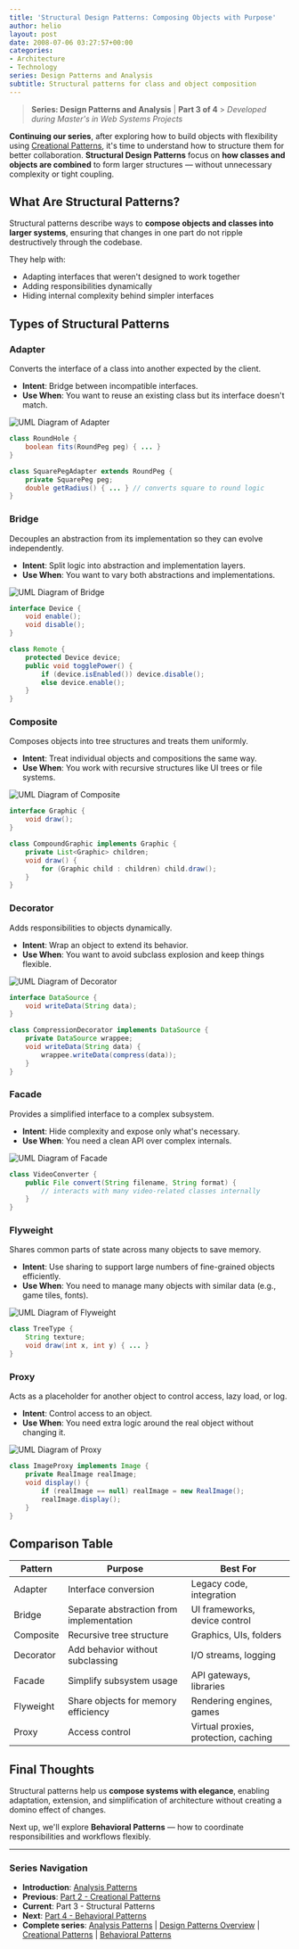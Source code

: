 ```yaml
---
title: 'Structural Design Patterns: Composing Objects with Purpose'
author: helio
layout: post
date: 2008-07-06 03:27:57+00:00
categories:
- Architecture
- Technology
series: Design Patterns and Analysis
subtitle: Structural patterns for class and object composition
---
```


> **Series: Design Patterns and Analysis** | **Part 3 of 4** > _Developed during Master's in Web Systems Projects_

**Continuing our series**, after exploring how to build objects with flexibility using [Creational Patterns](../2008-07-04-padroes-de-criacao/), it's time to understand how to structure them for better collaboration.
**Structural Design Patterns** focus on **how classes and objects are combined** to form larger structures — without unnecessary complexity or tight coupling.

## What Are Structural Patterns?

Structural patterns describe ways to **compose objects and classes into larger systems**, ensuring that changes in one part do not ripple destructively through the codebase.

They help with:

- Adapting interfaces that weren't designed to work together
- Adding responsibilities dynamically
- Hiding internal complexity behind simpler interfaces

## Types of Structural Patterns

### Adapter

Converts the interface of a class into another expected by the client.

- **Intent**: Bridge between incompatible interfaces.
- **Use When**: You want to reuse an existing class but its interface doesn't match.

<img src="/uploads/2008/07/adapter-pattern.png" alt="UML Diagram of Adapter" class="structural-pattern-img">

```java
class RoundHole {
    boolean fits(RoundPeg peg) { ... }
}

class SquarePegAdapter extends RoundPeg {
    private SquarePeg peg;
    double getRadius() { ... } // converts square to round logic
}
```

### Bridge

Decouples an abstraction from its implementation so they can evolve independently.

- **Intent**: Split logic into abstraction and implementation layers.
- **Use When**: You want to vary both abstractions and implementations.

<img src="/uploads/2008/07/bridge-pattern.png" alt="UML Diagram of Bridge" class="structural-pattern-img">

```java
interface Device {
    void enable();
    void disable();
}

class Remote {
    protected Device device;
    public void togglePower() {
        if (device.isEnabled()) device.disable();
        else device.enable();
    }
}
```

### Composite

Composes objects into tree structures and treats them uniformly.

- **Intent**: Treat individual objects and compositions the same way.
- **Use When**: You work with recursive structures like UI trees or file systems.

<img src="/uploads/2008/07/composite-pattern.png" alt="UML Diagram of Composite" class="structural-pattern-img">

```java
interface Graphic {
    void draw();
}

class CompoundGraphic implements Graphic {
    private List<Graphic> children;
    void draw() {
        for (Graphic child : children) child.draw();
    }
}
```

### Decorator

Adds responsibilities to objects dynamically.

- **Intent**: Wrap an object to extend its behavior.
- **Use When**: You want to avoid subclass explosion and keep things flexible.

<img src="/uploads/2008/07/decorator-pattern.png" alt="UML Diagram of Decorator" class="structural-pattern-img">

```java
interface DataSource {
    void writeData(String data);
}

class CompressionDecorator implements DataSource {
    private DataSource wrappee;
    void writeData(String data) {
        wrappee.writeData(compress(data));
    }
}
```

### Facade

Provides a simplified interface to a complex subsystem.

- **Intent**: Hide complexity and expose only what's necessary.
- **Use When**: You need a clean API over complex internals.

<img src="/uploads/2008/07/facade-pattern.png" alt="UML Diagram of Facade" class="structural-pattern-img">

```java
class VideoConverter {
    public File convert(String filename, String format) {
        // interacts with many video-related classes internally
    }
}
```

### Flyweight

Shares common parts of state across many objects to save memory.

- **Intent**: Use sharing to support large numbers of fine-grained objects efficiently.
- **Use When**: You need to manage many objects with similar data (e.g., game tiles, fonts).

<img src="/uploads/2008/07/flyweight-pattern.png" alt="UML Diagram of Flyweight" class="structural-pattern-img">

```java
class TreeType {
    String texture;
    void draw(int x, int y) { ... }
}
```

### Proxy

Acts as a placeholder for another object to control access, lazy load, or log.

- **Intent**: Control access to an object.
- **Use When**: You need extra logic around the real object without changing it.

<img src="/uploads/2008/07/proxy-pattern.png" alt="UML Diagram of Proxy" class="structural-pattern-img">

```java
class ImageProxy implements Image {
    private RealImage realImage;
    void display() {
        if (realImage == null) realImage = new RealImage();
        realImage.display();
    }
}
```

## Comparison Table

| Pattern   | Purpose                                  | Best For                             |
| --------- | ---------------------------------------- | ------------------------------------ |
| Adapter   | Interface conversion                     | Legacy code, integration             |
| Bridge    | Separate abstraction from implementation | UI frameworks, device control        |
| Composite | Recursive tree structure                 | Graphics, UIs, folders               |
| Decorator | Add behavior without subclassing         | I/O streams, logging                 |
| Facade    | Simplify subsystem usage                 | API gateways, libraries              |
| Flyweight | Share objects for memory efficiency      | Rendering engines, games             |
| Proxy     | Access control                           | Virtual proxies, protection, caching |

## Final Thoughts

Structural patterns help us **compose systems with elegance**, enabling adaptation, extension, and simplification of architecture without creating a domino effect of changes.

Next up, we'll explore **Behavioral Patterns** — how to coordinate responsibilities and workflows flexibly.

---

### **Series Navigation**

- **Introduction**: [Analysis Patterns](../2008-07-01-padroes-de-analise/)
- **Previous**: [Part 2 - Creational Patterns](../2008-07-04-padroes-de-criacao/)
- **Current**: Part 3 - Structural Patterns
- **Next**: [Part 4 - Behavioral Patterns](../2008-07-08-padroes-comportamentais/)
- **Complete series**: [Analysis Patterns](../2008-07-01-padroes-de-analise/) | [Design Patterns Overview](../2008-07-02-padroes-de-projeto-detalhado/) | [Creational Patterns](../2008-07-04-padroes-de-criacao/) | [Behavioral Patterns](../2008-07-08-padroes-comportamentais/)
